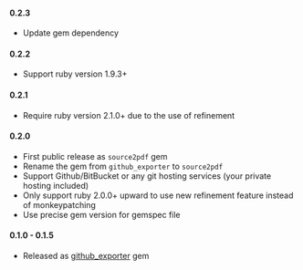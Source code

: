 #### 0.2.3

- Update gem dependency

#### 0.2.2

- Support ruby version 1.9.3+

#### 0.2.1

- Require ruby version 2.1.0+ due to the use of refinement

#### 0.2.0

- First public release as `source2pdf` gem
- Rename the gem from `github_exporter` to `source2pdf`
- Support Github/BitBucket or any git hosting services (your private hosting included)
- Only support ruby 2.0.0+ upward to use new refinement feature instead of monkeypatching
- Use precise gem version for gemspec file

#### 0.1.0 - 0.1.5

- Released as [github_exporter][] gem

[semantic versioning]: http://semver.org
[github_exporter]: https://github.com/agilecreativity/github_exporter
